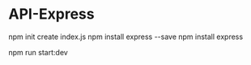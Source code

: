 # API-Express

npm init
create index.js
npm install express --save
npm install express


npm run start:dev

